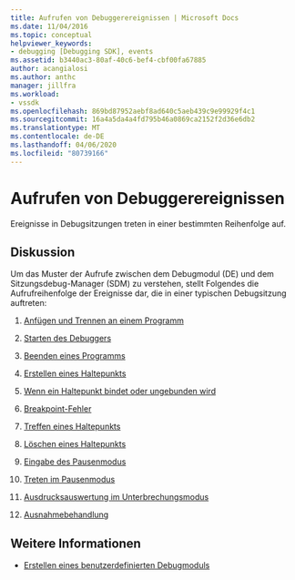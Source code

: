 ```yaml
---
title: Aufrufen von Debuggerereignissen | Microsoft Docs
ms.date: 11/04/2016
ms.topic: conceptual
helpviewer_keywords:
- debugging [Debugging SDK], events
ms.assetid: b3440ac3-80af-40c6-bef4-cbf00fa67885
author: acangialosi
ms.author: anthc
manager: jillfra
ms.workload:
- vssdk
ms.openlocfilehash: 869bd87952aebf8ad640c5aeb439c9e99929f4c1
ms.sourcegitcommit: 16a4a5da4a4fd795b46a0869ca2152f2d36e6db2
ms.translationtype: MT
ms.contentlocale: de-DE
ms.lasthandoff: 04/06/2020
ms.locfileid: "80739166"
---
```

# <a name="call-debugger-events"></a>Aufrufen von Debuggerereignissen
Ereignisse in Debugsitzungen treten in einer bestimmten Reihenfolge auf.

## <a name="discussion"></a>Diskussion
 Um das Muster der Aufrufe zwischen dem Debugmodul (DE) und dem Sitzungsdebug-Manager (SDM) zu verstehen, stellt Folgendes die Aufrufreihenfolge der Ereignisse dar, die in einer typischen Debugsitzung auftreten:

1. [Anfügen und Trennen an einem Programm](../../extensibility/debugger/attaching-and-detaching-to-a-program.md)

2. [Starten des Debuggers](../../extensibility/debugger/launching-the-debugger.md)

3. [Beenden eines Programms](../../extensibility/debugger/terminating-a-program.md)

4. [Erstellen eines Haltepunkts](../../extensibility/debugger/creating-a-breakpoint.md)

5. [Wenn ein Haltepunkt bindet oder ungebunden wird](../../extensibility/debugger/when-a-breakpoint-binds-or-becomes-unbound.md)

6. [Breakpoint-Fehler](../../extensibility/debugger/breakpoint-errors.md)

7. [Treffen eines Haltepunkts](../../extensibility/debugger/hitting-a-breakpoint.md)

8. [Löschen eines Haltepunkts](../../extensibility/debugger/deleting-a-breakpoint.md)

9. [Eingabe des Pausenmodus](../../extensibility/debugger/entering-break-mode.md)

10. [Treten im Pausenmodus](../../extensibility/debugger/stepping-in-break-mode.md)

11. [Ausdrucksauswertung im Unterbrechungsmodus](../../extensibility/debugger/expression-evaluation-in-break-mode.md)

12. [Ausnahmebehandlung](../../extensibility/debugger/exception-handling-visual-studio-sdk.md)

## <a name="see-also"></a>Weitere Informationen
- [Erstellen eines benutzerdefinierten Debugmoduls](../../extensibility/debugger/creating-a-custom-debug-engine.md)
